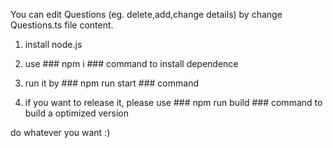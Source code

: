 You can edit Questions (eg. delete,add,change details) by change Questions.ts file content.

1. install node.js

2. use ### npm i ### command to install dependence

3. run it by ### npm run start ### command

4. if you want to release it, please use ### npm run build ### command to build a optimized version

do whatever you want :)
